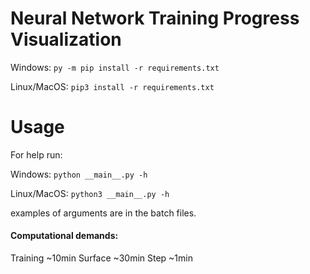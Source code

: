 # Neural Network Training Progress Visualization

Windows:
```py -m pip install -r requirements.txt```

Linux/MacOS: ```pip3 install -r requirements.txt```

# Usage
For help run:

Windows: ```python __main__.py -h```

Linux/MacOS: ```python3 __main__.py -h```

examples of arguments are in the batch files.

#### Computational demands:
Training ~10min
Surface ~30min
Step ~1min